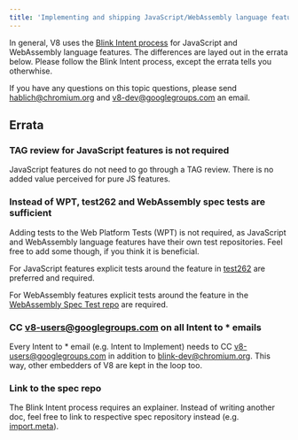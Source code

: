 ```yaml
---
title: 'Implementing and shipping JavaScript/WebAssembly language features'
---
```


In general, V8 uses the [Blink Intent process](https://www.chromium.org/blink/launching-features) for JavaScript and WebAssembly language features. The differences are layed out in the errata below. Please follow the Blink Intent process, except the errata tells you otherwhise.

If you have any questions on this topic questions, please send hablich@chromium.org and
v8-dev@googlegroups.com an email. 

## Errata

### TAG review for JavaScript features is not required
JavaScript features do not need to go through a TAG review. There is no added
value perceived for pure JS features.

### Instead of WPT, test262 and WebAssembly spec tests are sufficient
Adding tests to the Web Platform Tests (WPT) is not required, as JavaScript and
WebAssembly language features have their own test repositories. Feel free to add
some though, if you think it is beneficial.

For JavaScript features explicit tests around the feature in
[test262](https://github.com/tc39/test262) are
preferred and required.

For WebAssembly features explicit tests around the feature in the [WebAssembly
Spec Test repo](https://github.com/WebAssembly/spec/tree/master/test) are required.

### CC v8-users@googlegroups.com on all Intent to * emails
Every Intent to * email (e.g. Intent to Implement) needs to CC
v8-users@googlegroups.com in addition to blink-dev@chromium.org. This way, other
embedders of V8 are kept in the loop too.

### Link to the spec repo
The Blink Intent process requires an explainer. Instead of writing another doc,
feel free to link to respective spec repository instead (e.g.
[import.meta](https://github.com/tc39/proposal-import-meta)).

